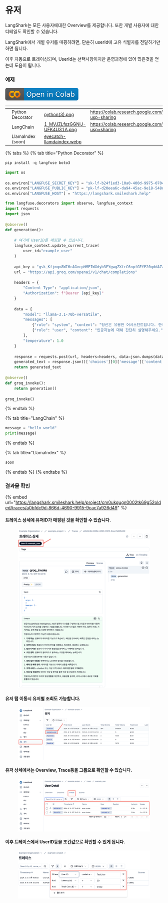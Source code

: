 # 유저

LangShark는 모든 사용자에대한 Overview를 제공합니다. 또한 개별 사용자에 대한 디테일도 확인할 수 있습니다.

LangShark에서 개별 유저를 매핑하려면, 단순히 userId에 고유 식별자를 전달하기만 하면 됩니다.

이후 자동으로 트레이싱되며, UserId는 선택사항이지만 운영과정에 있어 많은것을 얻는데 도움이 됩니다.

### 예제

![](../.gitbook/assets/colab-badge.svg)

<table data-view="cards"><thead><tr><th></th><th></th><th></th><th data-hidden data-card-cover data-type="files"></th><th data-hidden data-card-target data-type="content-ref"></th></tr></thead><tbody><tr><td></td><td>Python Decorator</td><td></td><td><a href="../.gitbook/assets/python(3).png">python(3).png</a></td><td><a href="https://colab.research.google.com/drive/18eaikKzYRpYEppQUY489yNq8XrAJR2ts?usp=sharing">https://colab.research.google.com/drive/18eaikKzYRpYEppQUY489yNq8XrAJR2ts?usp=sharing</a></td></tr><tr><td></td><td>LangChain</td><td></td><td><a href="../.gitbook/assets/1_MVJZLfszGGNiJ-UFK4U31A.png">1_MVJZLfszGGNiJ-UFK4U31A.png</a></td><td><a href="https://colab.research.google.com/drive/1zCmP30SoCDtQAHMuNLqGwaCCowWT2vJK?usp=sharing">https://colab.research.google.com/drive/1zCmP30SoCDtQAHMuNLqGwaCCowWT2vJK?usp=sharing</a></td></tr><tr><td></td><td>LlamaIndex (soon)</td><td></td><td><a href="../.gitbook/assets/eyecatch-llamdaindex.webp">eyecatch-llamdaindex.webp</a></td><td></td></tr></tbody></table>

{% tabs %}
{% tab title="Python Decorator" %}
```python
pip install -q langfuse boto3
```

```python
import os

os.environ["LANGFUSE_SECRET_KEY"] = "sk-lf-b24f1ed3-10a0-400d-9975-07047d16a028"
os.environ["LANGFUSE_PUBLIC_KEY"] = "pk-lf-d20eea6c-da94-45ac-9e18-548dee6f47ae"
os.environ["LANGFUSE_HOST"] = "https://langshark.smileshark.help"
```

```python
from langfuse.decorators import observe, langfuse_context
import requests
import json

@observe()
def generation():

    # 여기에 UserID를 매핑할 수 있습니다.
    langfuse_context.update_current_trace(
        user_id="example_user"
    )

    api_key = "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"
    url = "https://api.groq.com/openai/v1/chat/completions"

    headers = {
        "Content-Type": "application/json",
        "Authorization": f"Bearer {api_key}"
    }

    data = {
        "model": "llama-3.1-70b-versatile",
        "messages": [
            {"role": "system", "content": "당신은 유용한 어시스턴트입니다. 한국어로 대답하세요."},
            {"role": "user", "content": "인공지능에 대해 간단히 설명해주세요."}
        ],
        "temperature": 1.0
    }

    response = requests.post(url, headers=headers, data=json.dumps(data))
    generated_text = response.json()['choices'][0]['message']['content']
    return generated_text

@observe()
def groq_invoke():
    return generation()

groq_invoke()
```
{% endtab %}

{% tab title="LangChain" %}
```python
message = "hello world"
print(message)
```
{% endtab %}

{% tab title="LlamaIndex" %}
```ruby
soon
```
{% endtab %}
{% endtabs %}

### 결과물 확인

{% embed url="https://langshark.smileshark.help/project/cm0ukgugn0002tk69g52olded/traces/a0bfdc9d-866d-4690-9915-9cac7a926d49" %}

#### 트레이스 상세에 유저ID가 매핑된 것을 확인할 수 있습니다.

<figure><img src="../.gitbook/assets/image (13).png" alt=""><figcaption></figcaption></figure>

#### 유저 탭 이동시 유저별 조회도 가능합니다.

<figure><img src="../.gitbook/assets/image (14).png" alt=""><figcaption></figcaption></figure>

#### 유저 상세에서는 Overview, Trace등을 그룹으로 확인할 수 있습니다.

<figure><img src="../.gitbook/assets/image (15).png" alt=""><figcaption></figcaption></figure>

#### 이후 트레이스에서 UserID등을 조건값으로 확인할 수 있게 됩니다.

<figure><img src="../.gitbook/assets/image (16).png" alt=""><figcaption></figcaption></figure>
